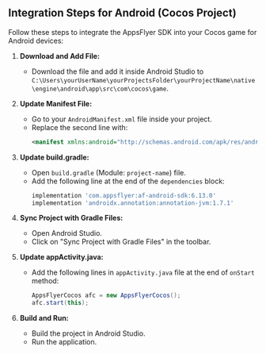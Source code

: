 ## Integration Steps for Android (Cocos Project)

Follow these steps to integrate the AppsFlyer SDK into your Cocos game for Android devices:

1. **Download and Add File:**
   - Download the file and add it inside Android Studio to `C:\Users\yourUserName\yourProjectsFolder\yourProjectName\native\engine\android\app\src\com\cocos\game`.

2. **Update Manifest File:**
   - Go to your `AndroidManifest.xml` file inside your project.
   - Replace the second line with:
     ```xml
     <manifest xmlns:android="http://schemas.android.com/apk/res/android" android:installLocation="auto" xmlns:tools="http://schemas.android.com/tools" package="your.package.name">
     ```

3. **Update build.gradle:**
   - Open `build.gradle` (Module: `project-name`) file.
   - Add the following line at the end of the `dependencies` block:
     ```gradle
     implementation 'com.appsflyer:af-android-sdk:6.13.0'
     implementation 'androidx.annotation:annotation-jvm:1.7.1'
     ```

4. **Sync Project with Gradle Files:**
   - Open Android Studio.
   - Click on "Sync Project with Gradle Files" in the toolbar.

5. **Update appActivity.java:**
   - Add the following lines in `appActivity.java` file at the end of `onStart` method:
     ```java
     AppsFlyerCocos afc = new AppsFlyerCocos();
     afc.start(this);
     ```

6. **Build and Run:**
   - Build the project in Android Studio.
   - Run the application.


